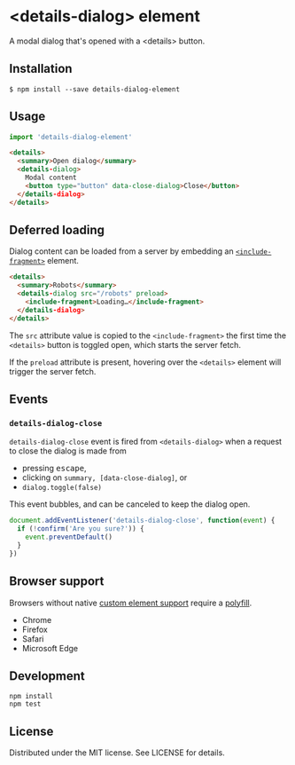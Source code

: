 # &lt;details-dialog&gt; element

A modal dialog that's opened with a &lt;details&gt; button.

## Installation

```
$ npm install --save details-dialog-element
```

## Usage

```js
import 'details-dialog-element'
```

```html
<details>
  <summary>Open dialog</summary>
  <details-dialog>
    Modal content
    <button type="button" data-close-dialog>Close</button>
  </details-dialog>
</details>
```

## Deferred loading

Dialog content can be loaded from a server by embedding an [`<include-fragment>`][fragment] element.

```html
<details>
  <summary>Robots</summary>
  <details-dialog src="/robots" preload>
    <include-fragment>Loading…</include-fragment>
  </details-dialog>
</details>
```

The `src` attribute value is copied to the `<include-fragment>` the first time the `<details>` button is toggled open, which starts the server fetch.

If the `preload` attribute is present, hovering over the `<details>` element will trigger the server fetch.

## Events

### `details-dialog-close`

`details-dialog-close` event is fired from `<details-dialog>` when a request to close the dialog is made from

- pressing <kbd>escape</kbd>,
- clicking on `summary, [data-close-dialog]`, or
- `dialog.toggle(false)`

This event bubbles, and can be canceled to keep the dialog open.

```js
document.addEventListener('details-dialog-close', function(event) {
  if (!confirm('Are you sure?')) {
    event.preventDefault()
  }
})
```

## Browser support

Browsers without native [custom element support][support] require a [polyfill][].

- Chrome
- Firefox
- Safari
- Microsoft Edge

## Development

```
npm install
npm test
```

## License

Distributed under the MIT license. See LICENSE for details.

[fragment]: https://github.com/github/include-fragment-element/
[support]: https://caniuse.com/#feat=custom-elementsv1
[polyfill]: https://github.com/webcomponents/custom-elements
